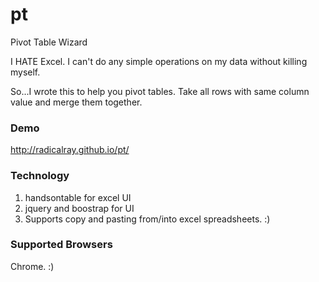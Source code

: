 # pt
Pivot Table Wizard

I HATE Excel. I can't do any simple operations on my data without killing myself.

So...I wrote this to help you pivot tables. Take all rows with same column value and merge them together.

### Demo
http://radicalray.github.io/pt/

### Technology
1. handsontable for excel UI
2. jquery and boostrap for UI
4. Supports copy and pasting from/into excel spreadsheets. :)

### Supported Browsers 
Chrome. :)

